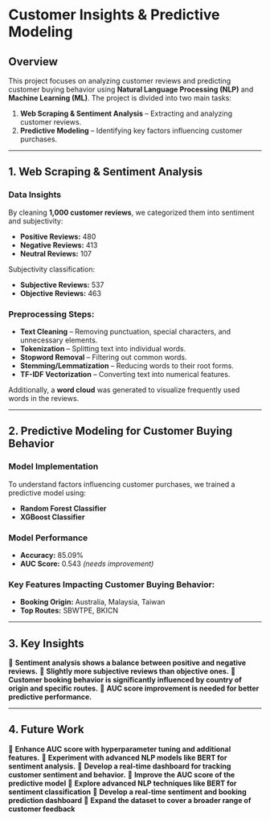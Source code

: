 # Customer Insights & Predictive Modeling

## Overview
This project focuses on analyzing customer reviews and predicting customer buying behavior using **Natural Language Processing (NLP)** and **Machine Learning (ML)**. The project is divided into two main tasks:
1. **Web Scraping & Sentiment Analysis** – Extracting and analyzing customer reviews.
2. **Predictive Modeling** – Identifying key factors influencing customer purchases.

---

## 1. Web Scraping & Sentiment Analysis
### Data Insights
By cleaning **1,000 customer reviews**, we categorized them into sentiment and subjectivity:
- **Positive Reviews:** 480
- **Negative Reviews:** 413
- **Neutral Reviews:** 107

Subjectivity classification:
- **Subjective Reviews:** 537
- **Objective Reviews:** 463

### Preprocessing Steps:
- **Text Cleaning** – Removing punctuation, special characters, and unnecessary elements.
- **Tokenization** – Splitting text into individual words.
- **Stopword Removal** – Filtering out common words.
- **Stemming/Lemmatization** – Reducing words to their root forms.
- **TF-IDF Vectorization** – Converting text into numerical features.

Additionally, a **word cloud** was generated to visualize frequently used words in the reviews.

---

## 2. Predictive Modeling for Customer Buying Behavior
### Model Implementation
To understand factors influencing customer purchases, we trained a predictive model using:
- **Random Forest Classifier**
- **XGBoost Classifier**

### Model Performance
- **Accuracy:** 85.09%
- **AUC Score:** 0.543 *(needs improvement)*

### Key Features Impacting Customer Buying Behavior:
- **Booking Origin:** Australia, Malaysia, Taiwan
- **Top Routes:** SBWTPE, BKICN

---

## 3. Key Insights
📌 **Sentiment analysis shows a balance between positive and negative reviews.**
📌 **Slightly more subjective reviews than objective ones.**
📌 **Customer booking behavior is significantly influenced by country of origin and specific routes.**
📌 **AUC score improvement is needed for better predictive performance.**

---

## 4. Future Work
🔹 **Enhance AUC score with hyperparameter tuning and additional features.**
🔹 **Experiment with advanced NLP models like BERT for sentiment analysis.**
🔹 **Develop a real-time dashboard for tracking customer sentiment and behavior.**
🔹 **Improve the AUC score of the predictive model**
🔹 **Explore advanced NLP techniques like BERT for sentiment classification**
🔹 **Develop a real-time sentiment and booking prediction dashboard**
🔹 **Expand the dataset to cover a broader range of customer feedback**
